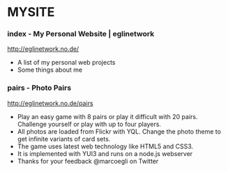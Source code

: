 MYSITE
======

### index - My Personal Website | eglinetwork

http://eglinetwork.no.de/

* A list of my personal web projects
* Some things about me


### pairs - Photo Pairs

http://eglinetwork.no.de/pairs

* Play an easy game with 8 pairs or play it difficult with 20 pairs. Challenge yourself or play with up to four players.
* All photos are loaded from Flickr with YQL. Change the photo theme to get infinite variants of card sets.
* The game uses latest web technology like HTML5 and CSS3. 
* It is implemented with YUI3 and runs on a node.js webserver
* Thanks for your feedback @marcoegli on Twitter